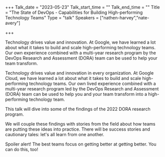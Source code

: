+++
Talk_date = "2023-05-23"
Talk_start_time = ""
Talk_end_time = ""
Title = "The State of DevOps - Capabilities for Building High-performing Technology Teams"
Type = "talk"
Speakers = ["nathen-harvey","nate-avery"]

+++

Technology drives value and innovation. At Google, we have learned a lot about what it takes to build and scale high-performing technology teams. Our own experience combined with a multi-year research program by the DevOps Research and Assessment (DORA) team can be used to help your team transform.

Technology drives value and innovation in every organization. At Google Cloud, we have learned a lot about what it takes to build and scale high-performing technology teams. Our own lived experience combined with a multi-year research program led by the DevOps Research and Assessment (DORA) team can be used to help you and your team transform into a high-performing technology team.

This talk will dive into some of the findings of the 2022 DORA research program.

We will couple these findings with stories from the field about how teams are putting these ideas into practice. There will be success stories and cautionary tales: let's all learn from one another.

Spoiler alert! The best teams focus on getting better at getting better. You can do this, too!

